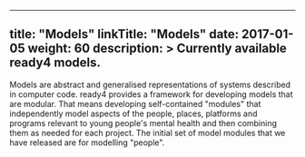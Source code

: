 
---
title: "Models"
linkTitle: "Models"
date: 2017-01-05
weight: 60
description: >
  Currently available ready4 models.
---


Models are abstract and generalised representations of systems described in computer code. ready4 provides a framework for developing models that are modular. That means developing self-contained "modules" that independently model aspects of the people, places, platforms and programs relevant to young people's mental health and then combining them as needed for each project. The initial set of model modules that we have released are for modelling "people".

